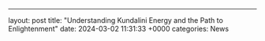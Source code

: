 ---
layout: post
title: "Understanding Kundalini Energy and the Path to Enlightenment"
date:   2024-03-02 11:31:33 +0000
categories: News
